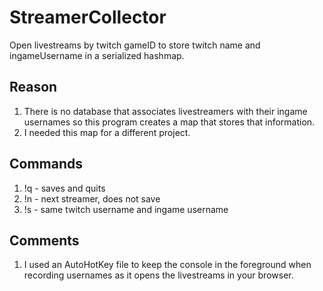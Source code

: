 # StreamerCollector
Open livestreams by twitch gameID to store twitch name and ingameUsername in a serialized hashmap. 

## Reason
1. There is no database that associates livestreamers with their ingame usernames so this program creates a map that stores that information. 
2. I needed this map for a different project. 

## Commands
1. !q - saves and quits
2. !n - next streamer, does not save
3. !s - same twitch username and ingame username

## Comments
  1. I used an AutoHotKey file to keep the console in the foreground when recording usernames as it opens the livestreams in your browser.
